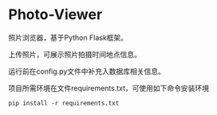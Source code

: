 # Photo-Viewer

照片浏览器，基于Python Flask框架。

上传照片，可展示照片拍摄时间地点信息。

运行前在config.py文件中补充入数据库相关信息。

项目所需环境在文件requirements.txt，可使用如下命令安装环境

`pip install -r requirements.txt`
